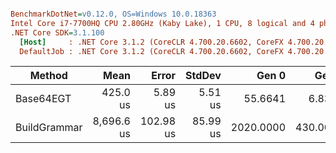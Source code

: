 ``` ini

BenchmarkDotNet=v0.12.0, OS=Windows 10.0.18363
Intel Core i7-7700HQ CPU 2.80GHz (Kaby Lake), 1 CPU, 8 logical and 4 physical cores
.NET Core SDK=3.1.100
  [Host]     : .NET Core 3.1.2 (CoreCLR 4.700.20.6602, CoreFX 4.700.20.6702), X64 RyuJIT DEBUG
  DefaultJob : .NET Core 3.1.2 (CoreCLR 4.700.20.6602, CoreFX 4.700.20.6702), X64 RyuJIT


```
|       Method |       Mean |     Error |   StdDev |     Gen 0 |    Gen 1 |   Gen 2 |  Allocated |
|------------- |-----------:|----------:|---------:|----------:|---------:|--------:|-----------:|
|    Base64EGT |   425.0 us |   5.89 us |  5.51 us |   55.6641 |   6.8359 |       - |  175.45 KB |
| BuildGrammar | 8,696.6 us | 102.98 us | 85.99 us | 2020.0000 | 430.0000 | 20.0000 | 6735.77 KB |
